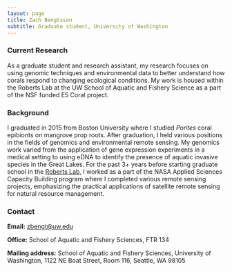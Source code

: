 ```yaml
---
layout: page
title: Zach Bengtsson
subtitle: Graduate student, University of Washington
---
```

### Current Research 

As a graduate student and research assistant, my research focuses on using genomic techniques and environmental data to better understand how corals respond to changing ecological conditions. My work is housed within the Roberts Lab at the UW School of Aquatic and Fishery Science as a part of the NSF funded E5 Coral project.

### Background

I graduated in 2015 from Boston University where I studied _Porites_ coral epibionts on mangrove prop roots. After graduation, I held various positions in the fields of genomics and environmental remote sensing. My genomics work varied from the application of gene expression experiments in a medical setting to using eDNA to identify the presence of aquatic invasive species in the Great Lakes. For the past 3+ years before starting graduate school in the [Roberts Lab](https://faculty.washington.edu/sr320/), I worked as a part of the NASA Applied Sciences Capacity Building program where I completed various remote sensing projects, emphasizing the practical applications of satellite remote sensing for natural resource management.

### Contact
 **Email:** [zbengt@uw.edu](mailto:zbengt@uw.edu)

 **Office:** School of Aquatic and Fishery Sciences, FTR 134  
 
 **Mailing address:** School of Aquatic and Fishery Sciences, University of Washington, 1122 NE Boat Street, Room 116, Seattle, WA 98105